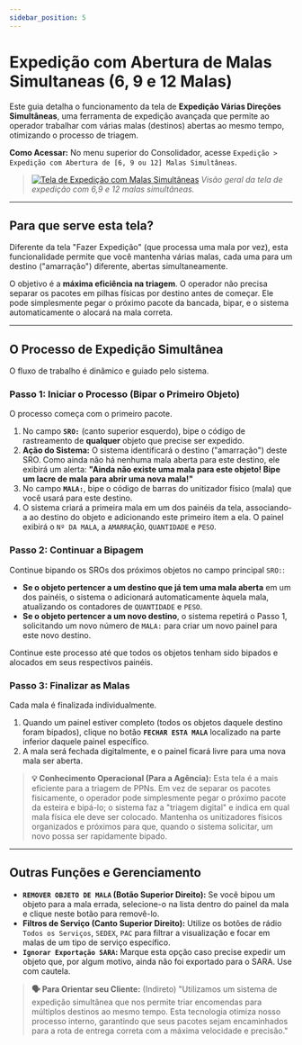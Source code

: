 ```yaml
---
sidebar_position: 5
---
```


# Expedição com Abertura de Malas Simultaneas (6, 9 e 12 Malas)

Este guia detalha o funcionamento da tela de **Expedição Várias Direções Simultâneas**, uma ferramenta de expedição avançada que permite ao operador trabalhar com várias malas (destinos) abertas ao mesmo tempo, otimizando o processo de triagem.

**Como Acessar:** No menu superior do Consolidador, acesse `Expedição > Expedição com Abertura de [6, 9 ou 12] Malas Simultâneas`.

> [![Tela de Expedição com Malas Simultâneas](/img/expedicao/separacao-malas-simultaneas.png)](/img/expedicao/separacao-malas-simultaneas.png)
> *Visão geral da tela de expedição com 6,9 e 12 malas simultâneas.*

---

## Para que serve esta tela?

Diferente da tela "Fazer Expedição" (que processa uma mala por vez), esta funcionalidade permite que você mantenha várias malas, cada uma para um destino ("amarração") diferente, abertas simultaneamente.

O objetivo é a **máxima eficiência na triagem**. O operador não precisa separar os pacotes em pilhas físicas por destino antes de começar. Ele pode simplesmente pegar o próximo pacote da bancada, bipar, e o sistema automaticamente o alocará na mala correta.

---

## O Processo de Expedição Simultânea

O fluxo de trabalho é dinâmico e guiado pelo sistema.

### Passo 1: Iniciar o Processo (Bipar o Primeiro Objeto)

O processo começa com o primeiro pacote.

1.  No campo **`SRO:`** (canto superior esquerdo), bipe o código de rastreamento de **qualquer** objeto que precise ser expedido.
2.  **Ação do Sistema:** O sistema identificará o destino ("amarração") deste SRO. Como ainda não há nenhuma mala aberta para este destino, ele exibirá um alerta: **"Ainda não existe uma mala para este objeto! Bipe um lacre de mala para abrir uma nova mala!"**
3.  No campo **`MALA:`**, bipe o código de barras do unitizador físico (mala) que você usará para este destino.
4.  O sistema criará a primeira mala em um dos painéis da tela, associando-a ao destino do objeto e adicionando este primeiro item a ela. O painel exibirá o `Nº DA MALA`, a `AMARRAÇÃO`, `QUANTIDADE` e `PESO`.

### Passo 2: Continuar a Bipagem

Continue bipando os SROs dos próximos objetos no campo principal `SRO:`:

* **Se o objeto pertencer a um destino que já tem uma mala aberta** em um dos painéis, o sistema o adicionará automaticamente àquela mala, atualizando os contadores de `QUANTIDADE` e `PESO`.
* **Se o objeto pertencer a um novo destino**, o sistema repetirá o Passo 1, solicitando um novo número de `MALA:` para criar um novo painel para este novo destino.

Continue este processo até que todos os objetos tenham sido bipados e alocados em seus respectivos painéis.

### Passo 3: Finalizar as Malas

Cada mala é finalizada individualmente.

1.  Quando um painel estiver completo (todos os objetos daquele destino foram bipados), clique no botão **`FECHAR ESTA MALA`** localizado na parte inferior daquele painel específico.
2.  A mala será fechada digitalmente, e o painel ficará livre para uma nova mala ser aberta.

> **💡 Conhecimento Operacional (Para a Agência):** Esta tela é a mais eficiente para a triagem de PPNs. Em vez de separar os pacotes fisicamente, o operador pode simplesmente pegar o próximo pacote da esteira e bipá-lo; o sistema faz a "triagem digital" e indica em qual mala física ele deve ser colocado. Mantenha os unitizadores físicos organizados e próximos para que, quando o sistema solicitar, um novo possa ser rapidamente bipado.

---

## Outras Funções e Gerenciamento

* **`REMOVER OBJETO DE MALA` (Botão Superior Direito):** Se você bipou um objeto para a mala errada, selecione-o na lista dentro do painel da mala e clique neste botão para removê-lo.
* **Filtros de Serviço (Canto Superior Direito):** Utilize os botões de rádio `Todos os Serviços`, `SEDEX`, `PAC` para filtrar a visualização e focar em malas de um tipo de serviço específico.
* **`Ignorar Exportação SARA`:** Marque esta opção caso precise expedir um objeto que, por algum motivo, ainda não foi exportado para o SARA. Use com cautela.

> **🗣️ Para Orientar seu Cliente:** (Indireto) "Utilizamos um sistema de expedição simultânea que nos permite triar encomendas para múltiplos destinos ao mesmo tempo. Esta tecnologia otimiza nosso processo interno, garantindo que seus pacotes sejam encaminhados para a rota de entrega correta com a máxima velocidade e precisão."